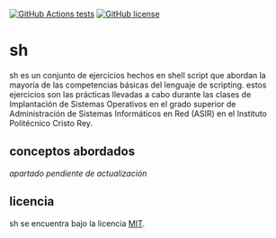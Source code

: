 [![GitHub Actions tests](https://github.com/rodrigobelloso/sh/actions/workflows/shell-check.yml/badge.svg)](https://github.com/rodrigobelloso/sh/actions/workflows/linter.yml) [![GitHub license](https://img.shields.io/badge/license-MIT-blue.svg)](./LICENSE)

# sh

sh es un conjunto de ejercicios hechos en shell script que abordan la mayoría de las competencias básicas del lenguaje de scripting.
estos ejercicios son las prácticas llevadas a cabo durante las clases de Implantación de Sistemas Operativos en el grado superior de Administración de Sistemas Informáticos en Red (ASIR) en el Instituto Politécnico Cristo Rey.

## conceptos abordados

_apartado pendiente de actualización_

## licencia

sh se encuentra bajo la licencia [MIT]('./LICENSE').
